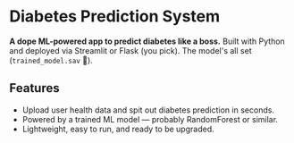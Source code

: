 # Diabetes Prediction System
**A dope ML-powered app to predict diabetes like a boss.** Built with Python and deployed via Streamlit or Flask (you pick). The model's all set (`trained_model.sav` 👀).

##  Features
- Upload user health data and spit out diabetes prediction in seconds.
- Powered by a trained ML model — probably RandomForest or similar.
- Lightweight, easy to run, and ready to be upgraded.
